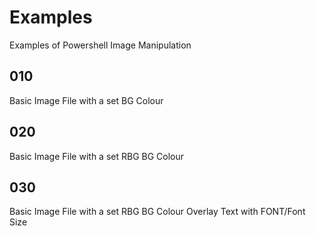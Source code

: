 # Examples
Examples of Powershell Image Manipulation

010
---

Basic Image File with a set BG Colour

020
---

Basic Image File with a set RBG BG Colour

030
---

Basic Image File with a set RBG BG Colour
  Overlay Text with FONT/Font Size
